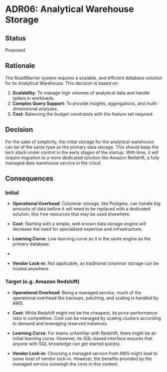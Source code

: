 # ADR06: Analytical Warehouse Storage

## Status

Proposed

## Rationale

The RoadWarrior system requires a scalable, and efficient database solution for its Analytical Warehouse.
This decision is based on:

1. **Scalability**: To manage high volumes of analytical data and handle spikes in workloads.
2. **Complex Query Support**: To provide insights, aggregations, and multi-dimensional analyses.
3. **Cost**: Balancing the budget constraints with the feature set required.

## Decision

For the sake of simplicity, the initial storage for the analytical warehouse can be of the same type as the primary data storage.
This should keep the tech stack under control in the early stages of the startup.
With time, it will require migration to a more dedicated solution like Amazon Redshift, a fully managed data warehouse service in the cloud.

## Consequences

### Initial

- **Operational Overhead**: Columnar storage, like Postgres, can handle big amounts of data before it will need to be replaced with a dedicated solution, this free resources that may be used elsewhere.

- **Cost**: Starting with a simple, well-known data storage engine will decrease the need for specialized expertise and infrastructure.

- **Learning Curve**: Low learning curve as it is the same engine as the primary database.
-
- **Vendor Lock-in**: Not applicable, as traditional columnar storage can be hosted anywhere.

### Target (e.g. Amazon Redshift)

- **Operational Overhead**: Being a managed service, much of the operational overhead like backups, patching, and scaling is handled by AWS.

- **Cost**: While Redshift might not be the cheapest, its price-performance ratio is competitive. Cost can be managed by scaling clusters according to demand and leveraging reserved instances.

- **Learning Curve**: For teams unfamiliar with Redshift, there might be an initial learning curve. However, its SQL-based interface ensures that anyone with SQL knowledge can get started quickly.

- **Vendor Lock-in**: Choosing a managed service from AWS might lead to some level of vendor lock-in. However, the benefits provided by the managed service outweigh the cons in this context.
